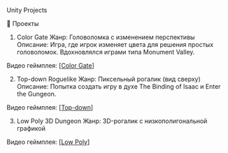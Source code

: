 Unity Projects

📌 Проекты

1. Color Gate
Жанр: Головоломка с изменением перспективы
Описание: Игра, где игрок изменяет цвета для решения простых головоломок. Вдохновлялся играми типа Monument Valley.

Видео геймплея: [[Color Gate](https://drive.google.com/file/d/1ZHPlup3oMLS24liipwuT_Dj1C-IjX7Iz/view?usp=drive_link)]

2. Top-down Roguelike
Жанр: Пиксельный рогалик (вид сверху)
Описание: Попытка создать игру в духе The Binding of Isaac и Enter the Gungeon.

Видео геймплея: [[Top-down](https://drive.google.com/file/d/1sOsuNSZ9cSevKgRg9Wqxf-hW_ymqx2_p/view?usp=drive_link)]

3. Low Poly 3D Dungeon 
Жанр: 3D-рогалик с низкополигональной графикой

Видео геймплея: [[Low Poly](https://drive.google.com/file/d/1isMrIxwj2D6g9BnGypwnWUdNOL-VkbmC/view?usp=drive_link)]
